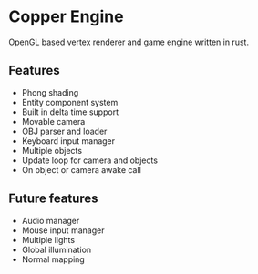 # Copper Engine
OpenGL based vertex renderer and game engine written in rust.

## Features
- Phong shading
- Entity component system
- Built in delta time support
- Movable camera
- OBJ parser and loader
- Keyboard input manager
- Multiple objects
- Update loop for camera and objects
- On object or camera awake call

## Future features
- Audio manager
- Mouse input manager
- Multiple lights
- Global illumination
- Normal mapping